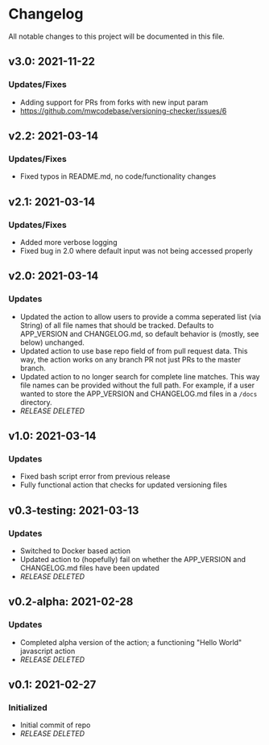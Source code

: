 # Changelog

All notable changes to this project will be documented in this file.

## v3.0: 2021-11-22
### Updates/Fixes
 - Adding support for PRs from forks with new input param
  - https://github.com/mwcodebase/versioning-checker/issues/6

## v2.2: 2021-03-14
### Updates/Fixes
 - Fixed typos in README.md, no code/functionality changes

## v2.1: 2021-03-14
### Updates/Fixes
 - Added more verbose logging
 - Fixed bug in 2.0 where default input was not being accessed properly

## v2.0: 2021-03-14
### Updates
 - Updated the action to allow users to provide a comma seperated list (via String) of all file names that should be tracked. Defaults to APP_VERSION and CHANGELOG.md, so default behavior is (mostly, see below) unchanged.
 - Updated action to use base repo field of from pull request data. This way, the action works on any branch PR not just PRs to the master branch.
 - Updated action to no longer search for complete line matches. This way file names can be provided without the full path. For example, if a user wanted to store the APP_VERSION and CHANGELOG.md files in a `/docs` directory.
  - *RELEASE DELETED*

## v1.0: 2021-03-14
### Updates
 - Fixed bash script error from previous release
 - Fully functional action that checks for updated versioning files

## v0.3-testing: 2021-03-13
### Updates
 - Switched to Docker based action
 - Updated action to (hopefully) fail on whether the APP_VERSION and CHANGELOG.md files have been updated
  - *RELEASE DELETED*

## v0.2-alpha: 2021-02-28
### Updates
 - Completed alpha version of the action; a functioning "Hello World" javascript action
  - *RELEASE DELETED*

##  v0.1: 2021-02-27
### Initialized
 - Initial commit of repo
  - *RELEASE DELETED*